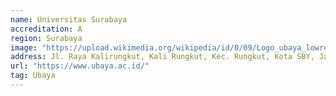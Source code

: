 ```yaml
---
name: Universitas Surabaya
accreditation: A
region: Surabaya
image: "https://upload.wikimedia.org/wikipedia/id/0/09/Logo_ubaya_lowres.jpg"
address: Jl. Raya Kalirungkut, Kali Rungkut, Kec. Rungkut, Kota SBY, Jawa Timur 60293
url: "https://www.ubaya.ac.id/"
tag: Ubaya
---
```

